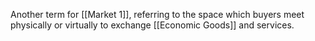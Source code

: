 Another term for [[Market 1]], referring to the space which buyers meet physically or virtually to exchange [[Economic Goods]] and services.